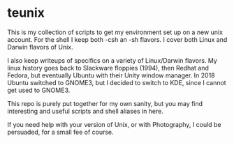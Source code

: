 # teunix

This is my collection of scripts to get my environment set up on a new
unix account. For the shell I keep both -csh an -sh flavors. I cover
both Linux and Darwin flavors of Unix.

I also keep writeups of specifics on a variety of Linux/Darwin
flavors. My linux history goes back to Slackware floppies (1994), then
Redhat and Fedora, but eventually Ubuntu with their Unity window manager.
In 2018 Ubuntu switched to GNOME3, but I decided to switch to KDE,
since I cannot get used to GNOME3.

This repo is purely put together for my own sanity, but you may find
interesting and useful scripts and shell aliases in here.

If you need help with your version of Unix, or with Photography, I could
be persuaded, for a small fee of course.

